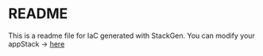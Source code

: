 # README
This is a readme file for IaC generated with StackGen.
You can modify your appStack -> [here](http://main.dev.stackgen.com/appstacks/519c7c1b-61c2-4b45-bca2-70269ac4bf14)
